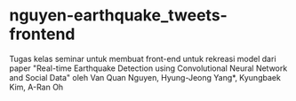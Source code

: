 # nguyen-earthquake_tweets-frontend
Tugas kelas seminar untuk membuat front-end untuk rekreasi model dari paper "Real-time Earthquake Detection  using Convolutional Neural Network and Social Data" oleh Van Quan Nguyen, Hyung-Jeong Yang*, Kyungbaek Kim, A-Ran Oh 
